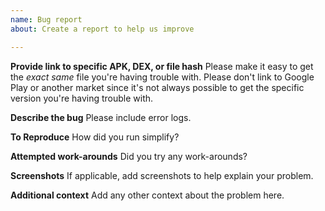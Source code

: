 ```yaml
---
name: Bug report
about: Create a report to help us improve

---
```


**Provide link to specific APK, DEX, or file hash**
Please make it easy to get the _exact same_ file you're having trouble with. Please don't link to Google Play or another market since it's not always possible to get the specific version you're having trouble with.

**Describe the bug**
Please include error logs.

**To Reproduce**
How did you run simplify?

**Attempted work-arounds**
Did you try any work-arounds?

**Screenshots**
If applicable, add screenshots to help explain your problem.

**Additional context**
Add any other context about the problem here.
